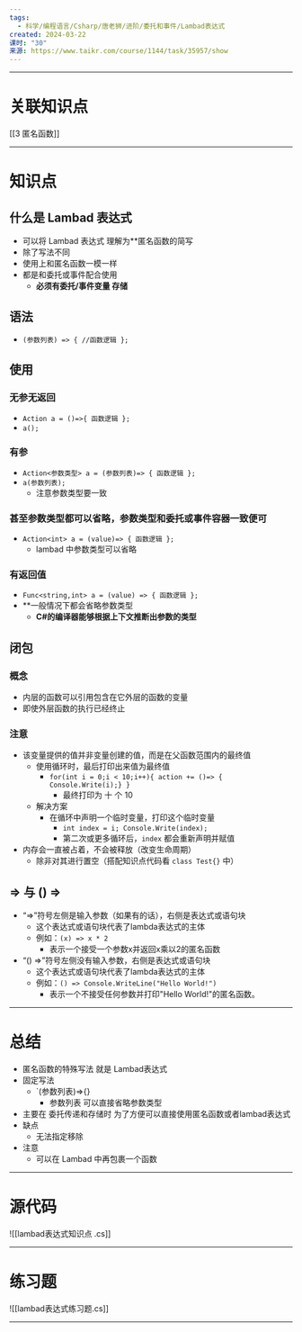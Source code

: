 ```yaml
---
tags:
  - 科学/编程语言/Csharp/唐老狮/进阶/委托和事件/Lambad表达式
created: 2024-03-22
课时: "30"
来源: https://www.taikr.com/course/1144/task/35957/show
---
```


---
# 关联知识点

[[3 匿名函数]]

---
# 知识点

## 什么是 Lambad 表达式

- 可以将 Lambad 表达式 理解为**匿名函数的简写
- 除了写法不同
- 使用上和匿名函数一模一样
- 都是和委托或事件配合使用
	- **必须有委托/事件变量 存储**
## 语法

- `(参数列表) => { //函数逻辑 };`
## 使用

### 无参无返回

- `Action a = ()=>{ 函数逻辑 };`
- `a();`
### 有参

- `Action<参数类型> a = (参数列表)=> { 函数逻辑 };`
- `a(参数列表);`
	- 注意参数类型要一致
### 甚至参数类型都可以省略，参数类型和委托或事件容器一致便可

- `Action<int> a = (value)=> { 函数逻辑 };`
	- lambad 中参数类型可以省略
### 有返回值

- `Func<string,int> a = (value) => { 函数逻辑 };`
- **一般情况下都会省略参数类型
	- **C#的编译器能够根据上下文推断出参数的类型**
## 闭包

### 概念

- 内层的函数可以引用包含在它外层的函数的变量
- 即使外层函数的执行已经终止
### 注意

- 该变量提供的值并非变量创建的值，而是在父函数范围内的最终值
	- 使用循环时，最后打印出来值为最终值
		- `for(int i = 0;i < 10;i++){ action += ()=> { Console.Write(i);} }`
			- 最终打印为 十 个 10
	- 解决方案
		- 在循环中声明一个临时变量，打印这个临时变量
			- `int index = i; Console.Write(index);`
			- 第二次或更多循环后，`index` 都会重新声明并赋值
- 内存会一直被占着，不会被释放（改变生命周期）
	- 除非对其进行置空（搭配知识点代码看 `class Test{}` 中）
## => 与 () =>

- “=>”符号左侧是输入参数（如果有的话），右侧是表达式或语句块
	- 这个表达式或语句块代表了lambda表达式的主体
	- 例如：`(x) => x * 2`
		- 表示一个接受一个参数x并返回x乘以2的匿名函数
- “() =>”符号左侧没有输入参数，右侧是表达式或语句块
	- 这个表达式或语句块代表了lambda表达式的主体
	- 例如：`() => Console.WriteLine("Hello World!")`
		- 表示一个不接受任何参数并打印"Hello World!"的匿名函数。




---
# 总结

- 匿名函数的特殊写法 就是 Lambad表达式
- 固定写法 
	- `(参数列表)=>{}
		- 参数列表 可以直接省略参数类型
- 主要在 委托传递和存储时 为了方便可以直接使用匿名函数或者lambad表达式
- 缺点
	- 无法指定移除
- 注意
	- 可以在 Lambad 中再包裹一个函数

---
# 源代码

![[lambad表达式知识点 .cs]]

---
# 练习题

 ![[lambad表达式练习题.cs]]

---
